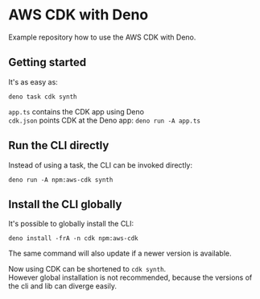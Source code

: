 # AWS CDK with Deno

Example repository how to use the AWS CDK with Deno.

## Getting started

It's as easy as:

```console
deno task cdk synth
```

`app.ts` contains the CDK app using Deno\
`cdk.json` points CDK at the Deno app: `deno run -A app.ts`

## Run the CLI directly

Instead of using a task, the CLI can be invoked directly:

```console
deno run -A npm:aws-cdk synth
```

## Install the CLI globally

It's possible to globally install the CLI:

```console
deno install -frA -n cdk npm:aws-cdk
```

The same command will also update if a newer version is available.

Now using CDK can be shortened to  `cdk synth`.\
However global installation is not recommended, because the versions of the cli and lib can diverge easily.
